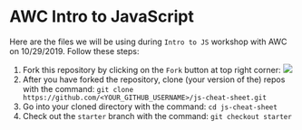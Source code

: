 # AWC Intro to JavaScript
Here are the files we will be using during `Intro to JS` workshop with AWC on 10/29/2019.
Follow these steps:
1. Fork this repository by clicking on the `Fork` button at top right corner:
![](https://camo.githubusercontent.com/00c8cb4d3424672f90d1e15d5daf8da7b3a3f9ef/687474703a2f2f692e737461636b2e696d6775722e636f6d2f6c72346d6c2e706e67)
2. After you have forked the repository, clone (your version of the) repos with the command:
`git clone https://github.com/<YOUR_GITHUB_USERNAME>/js-cheat-sheet.git`
3. Go into your cloned directory with the command:
`cd js-cheat-sheet`
4. Check out the `starter` branch with the command: `git checkout starter`